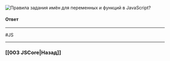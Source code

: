 ![Правила задания имён для переменных и функций в JavaScript?](https://youtu.be/lZNWrW39ELM?t=173)

#### Ответ


___
#JS 

___

### [[003 JSCore|Назад]]